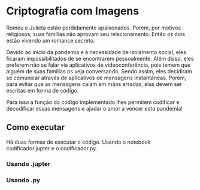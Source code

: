 # Criptografia com Imagens

Romeu e Julieta estão perdidamente apaixonados. Porém, por motivos religiosos, suas famílias não aprovam seu relacionamento. Então os dois estão vivendo um romance secreto.

Devido ao início da pandemia e à necessidade de isolamento social, eles ficaram impossibilitados de se encontrarem pessoalmente. Além disso, eles preferem não se falar via aplicativos de videoconferência, pois temem que alguém de suas famílias os veja conversando. Sendo assim, eles decidiram se comunicar através de aplicativos de mensagens instantâneas. Porém, para evitar que as mensagens caiam em mãos erradas, elas devem ser escritas em forma de código.

Para isso a função do código implementado lhes permitem codificar e decodificar essas mensagens e ajudar o amor a vencer esta pandemia!

## Como executar
Há duas formas de executar o código. Usando o notebook codificador.jupter e o codificador.py.

### Usando .jupter

### Usando .py
